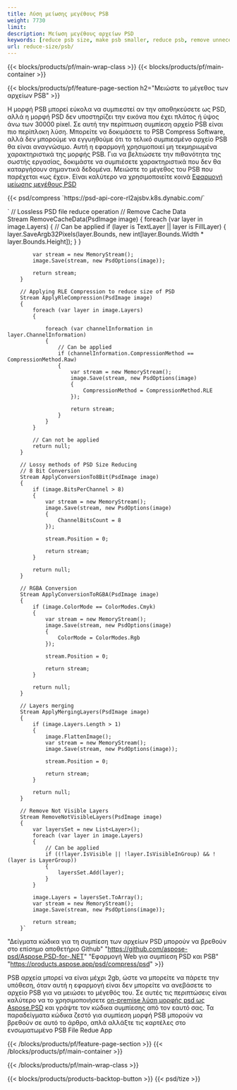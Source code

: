 ```yaml
---
title: Λύση μείωσης μεγέθους PSB
weight: 7730
limit: 
description: Μείωση μεγέθους αρχείων PSD
keywords: [reduce psb size, make psb smaller, reduce psb, remove unnecessary psb data, compress psb file, compress psb]
url: reduce-size/psb/
---
```

{{< blocks/products/pf/main-wrap-class >}}
{{< blocks/products/pf/main-container >}}

{{< blocks/products/pf/feature-page-section h2="Μειώστε το μέγεθος των αρχείων PSB" >}}

<p>Η μορφή PSB μπορεί εύκολα να συμπιεστεί αν την αποθηκεύσετε ως PSD, αλλά η μορφή PSD δεν υποστηρίζει την εικόνα που έχει πλάτος ή ύψος άνω των 30000 pixel. Σε αυτή την περίπτωση συμπίεση αρχείο PSB είναι πιο περίπλοκη λύση. Μπορείτε να δοκιμάσετε το PSB Compress Software, αλλά δεν μπορούμε να εγγυηθούμε ότι το τελικό συμπιεσμένο αρχείο PSB θα είναι αναγνώσιμο. Αυτή η εφαρμογή χρησιμοποιεί μη τεκμηριωμένα χαρακτηριστικά της μορφής PSB. Για να βελτιώσετε την πιθανότητα της σωστής εργασίας, δοκιμάστε να συμπιέσετε χαρακτηριστικά που δεν θα καταργήσουν σημαντικά δεδομένα. Μειώστε το μέγεθος του PSB που παρέχεται «ως έχει». Είναι καλύτερο να χρησιμοποιείτε κοινά <a href="/psd/reduce-size">Εφαρμογή μείωσης μεγέθους PSD</a></p>
{{< psd/compress `https://psd-api-core-rl2ajsbv.k8s.dynabic.com/` 

`        // Lossless PSD file reduce operation
        // Remove Cache Data			
        Stream RemoveCacheData(PsdImage image)
        {
            foreach (var layer in image.Layers)
            {
                // Can be applied
                if (layer is TextLayer || layer is FillLayer)
                {
                    layer.SaveArgb32Pixels(layer.Bounds, new int[layer.Bounds.Width * layer.Bounds.Height]);
                }
            }

            var stream = new MemoryStream();
            image.Save(stream, new PsdOptions(image));

            return stream;
        }

        // Applying RLE Compression to reduce size of PSD
        Stream ApplyRleCompression(PsdImage image)
        {
            foreach (var layer in image.Layers)
            {

                foreach (var channelInformation in layer.ChannelInformation)
                {
                    // Can be applied
                    if (channelInformation.CompressionMethod == CompressionMethod.Raw)
                    {
                        var stream = new MemoryStream();
                        image.Save(stream, new PsdOptions(image)
                        {
                            CompressionMethod = CompressionMethod.RLE
                        });

                        return stream;
                    }
                }
            }

            // Can not be applied
            return null;
        }

        // Lossy methods of PSD Size Reducing
        // 8 Bit Conversion
        Stream ApplyConversionTo8Bit(PsdImage image)
        {
            if (image.BitsPerChannel > 8)
            {
                var stream = new MemoryStream();
                image.Save(stream, new PsdOptions(image)
                {
                    ChannelBitsCount = 8
                });

                stream.Position = 0;

                return stream;
            }

            return null;
        }
       
        // RGBA Conversion
        Stream ApplyConversionToRGBA(PsdImage image)
        {
            if (image.ColorMode == ColorModes.Cmyk)
            {
                var stream = new MemoryStream();
                image.Save(stream, new PsdOptions(image)
                {
                    ColorMode = ColorModes.Rgb
                });

                stream.Position = 0;

                return stream;
            }

            return null;
        }

        // Layers merging
        Stream ApplyMergingLayers(PsdImage image)
        {
            if (image.Layers.Length > 1)
            {
                image.FlattenImage();
                var stream = new MemoryStream();
                image.Save(stream, new PsdOptions(image));

                stream.Position = 0;

                return stream;
            }

            return null;
        }

        // Remove Not Visible Layers
        Stream RemoveNotVisibleLayers(PsdImage image)
        {
            var layersSet = new List<Layer>();
            foreach (var layer in image.Layers)
            {
                // Can be applied
                if ((!layer.IsVisible || !layer.IsVisibleInGroup) && !(layer is LayerGroup))
                {
                    layersSet.Add(layer);
                }
            }

            image.Layers = layersSet.ToArray();
            var stream = new MemoryStream();
            image.Save(stream, new PsdOptions(image));

            return stream;
        }` 
"Δείγματα κώδικα για τη συμπίεση των αρχείων PSD μπορούν να βρεθούν στο επίσημο αποθετήριο Github"  "https://github.com/aspose-psd/Aspose.PSD-for-.NET" 
"Εφαρμογή Web για συμπίεση PSD και PSB" "https://products.aspose.app/psd/compress/psd" >}}
<p>PSB αρχεία μπορεί να είναι μέχρι 2gb, ώστε να μπορείτε να πάρετε την υπόθεση, όταν αυτή η εφαρμογή είναι δεν μπορείτε να ανεβάσετε το αρχείο PSB για να μειώσει το μέγεθός του. Σε αυτές τις περιπτώσεις είναι καλύτερο να το χρησιμοποιήσετε <a href="/psd">on-premise λύση μορφής psd ως Aspose.PSD</a> και γράψτε τον κώδικα συμπίεσης από τον εαυτό σας. Τα παραδείγματα κώδικα ζεστό για συμπίεση μορφή PSB μπορούν να βρεθούν σε αυτό το άρθρο, απλά αλλάξτε τις καρτέλες στο ενσωματωμένο PSB File Redue App</p>
{{< /blocks/products/pf/feature-page-section >}}
{{< /blocks/products/pf/main-container >}}


{{< /blocks/products/pf/main-wrap-class >}}

{{< blocks/products/products-backtop-button >}}
{{< psd/tize >}}
